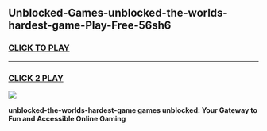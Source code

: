 
## Unblocked-Games-unblocked-the-worlds-hardest-game-Play-Free-56sh6
<h3>
<a href="https://premium76.site?title=unblocked-the-worlds-hardest-game&ref=23A">CLICK TO PLAY</a></h3>
<hr>

<h3>
<a href="https://premium76.site?title=unblocked-the-worlds-hardest-game&ref=23A">CLICK 2 PLAY</a>
  
</h3>

<a href="https://premium76.site?title=unblocked-the-worlds-hardest-game&ref=23A"><img src="https://clearcache.store/games.png"></a>


**unblocked-the-worlds-hardest-game games unblocked: Your Gateway to Fun and Accessible Online Gaming**
